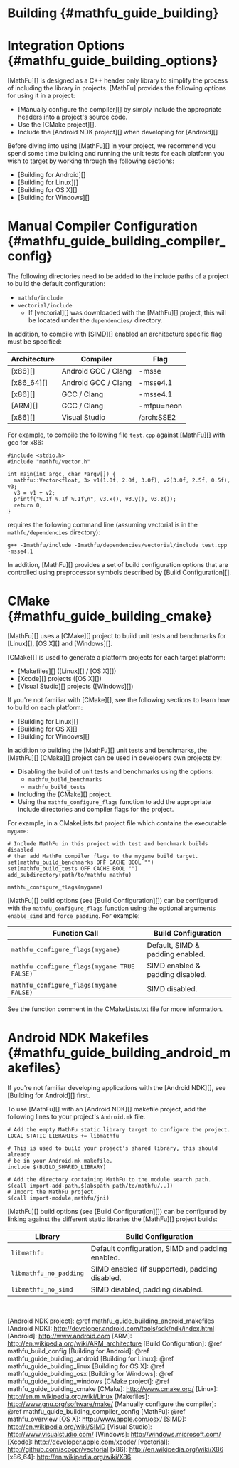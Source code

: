Building    {#mathfu_guide_building}
========

# Integration Options    {#mathfu_guide_building_options}

[MathFu][] is designed as a C++ header only library to simplify the process
of including the library in projects.  [MathFu] provides the following options
for using it in a project:

   * [Manually configure the compiler][] by simply include the appropriate
     headers into a project's source code.
   * Use the [CMake project][].
   * Include the [Android NDK project][] when developing for [Android][]

Before diving into using [MathFu][] in your project, we recommend you spend
some time building and running the unit tests for each platform you wish to
target by working through the following sections:

   * [Building for Android][]
   * [Building for Linux][]
   * [Building for OS X][]
   * [Building for Windows][]

# Manual Compiler Configuration   {#mathfu_guide_building_compiler_config}

The following directories need to be added to the include paths of a project
to build the default configuration:
   * `mathfu/include`
   * `vectorial/include`
      - If [vectorial][] was downloaded with the [MathFu][] project, this
        will be located under the `dependencies/` directory.

In addition, to compile with [SIMD][] enabled an architecture specific flag
must be specified:

Architecture    | Compiler            | Flag
----------------|---------------------|------------
[x86][]         | Android GCC / Clang | -msse
[x86_64][]      | Android GCC / Clang | -msse4.1
[x86][]         | GCC / Clang         | -msse4.1
[ARM][]         | GCC / Clang         | -mfpu=neon
[x86][]         | Visual Studio       | /arch:SSE2

For example, to compile the following file `test.cpp` against [MathFu][] with
gcc for x86:

~~~{.cpp}
#include <stdio.h>
#include "mathfu/vector.h"

int main(int argc, char *argv[]) {
  mathfu::Vector<float, 3> v1(1.0f, 2.0f, 3.0f), v2(3.0f, 2.5f, 0.5f), v3;
  v3 = v1 + v2;
  printf("%.1f %.1f %.1f\n", v3.x(), v3.y(), v3.z());
  return 0;
}
~~~

requires the following command line (assuming vectorial is in the
`mathfu/dependencies` directory):

~~~{.sh}
g++ -Imathfu/include -Imathfu/dependencies/vectorial/include test.cpp -msse4.1
~~~

In addition, [MathFu][] provides a set of build configuration options that
are controlled using preprocessor symbols described by [Build Configuration][].

# CMake    {#mathfu_guide_building_cmake}

[MathFu][] uses a [CMake][] project to build unit tests and benchmarks
for [Linux][], [OS X][] and [Windows][].

[CMake][] is used to generate a platform projects for each target platform:
  * [Makefiles][] ([Linux][] / [OS X][])
  * [Xcode][] projects ([OS X][])
  * [Visual Studio][] projects ([Windows][])

If you're not familiar with [CMake][], see the following sections to learn how
to build on each platform:

   * [Building for Linux][]
   * [Building for OS X][]
   * [Building for Windows][]

In addition to building the [MathFu][] unit tests and benchmarks,
the [MathFu][] [CMake][] project can be used in developers own projects by:

   * Disabling the build of unit tests and benchmarks using the options:
      - `mathfu_build_benchmarks`
      - `mathfu_build_tests`
   * Including the [CMake][] project.
   * Using the `mathfu_configure_flags` function to add the appropriate
     include directories and compiler flags for the project.

For example, in a CMakeLists.txt project file which contains the executable
`mygame`:

~~~
# Include MathFu in this project with test and benchmark builds disabled
# then add MathFu compiler flags to the mygame build target.
set(mathfu_build_benchmarks OFF CACHE BOOL "")
set(mathfu_build_tests OFF CACHE BOOL "")
add_subdirectory(path/to/mathfu mathfu)

mathfu_configure_flags(mygame)
~~~

[MathFu][] build options (see [Build Configuration][]) can be configured
with the `mathfu_configure_flags` function using the optional arguments
`enable_simd` and `force_padding`.  For example:

Function Call                               | Build Configuration
--------------------------------------------|----------------------------------
`mathfu_configure_flags(mygame)`            | Default, SIMD & padding enabled.
`mathfu_configure_flags(mygame TRUE FALSE)` | SIMD enabled & padding disabled.
`mathfu_configure_flags(mygame FALSE)`      | SIMD disabled.

See the function comment in the CMakeLists.txt file for more information.

# Android NDK Makefiles    {#mathfu_guide_building_android_makefiles}

If you're not familiar developing applications with the [Android NDK][],
see [Building for Android][] first.

To use [MathFu][] with an [Android NDK][] makefile project, add the following
lines to your project's `Android.mk` file.

~~~{.mk}
# Add the empty MathFu static library target to configure the project.
LOCAL_STATIC_LIBRARIES += libmathfu

# This is used to build your project's shared library, this should already
# be in your Android.mk makefile.
include $(BUILD_SHARED_LIBRARY)

# Add the directory containing MathFu to the module search path.
$(call import-add-path,$(abspath path/to/mathfu/..))
# Import the MathFu project.
$(call import-module,mathfu/jni)
~~~

[MathFu][] build options (see [Build Configuration][]) can be configured
by linking against the different static libraries the [MathFu][] project
builds:

Library                | Build Configuration
-----------------------|--------------------------------------------------
`libmathfu`            | Default configuration, SIMD and padding enabled.
`libmathfu_no_padding` | SIMD enabled (if supported), padding disabled.
`libmathfu_no_simd`    | SIMD disabled, padding disabled.

<br>

  [Android NDK project]: @ref mathfu_guide_building_android_makefiles
  [Android NDK]: http://developer.android.com/tools/sdk/ndk/index.html
  [Android]: http://www.android.com
  [ARM]: http://en.wikipedia.org/wiki/ARM_architecture
  [Build Configuration]: @ref mathfu_build_config
  [Building for Android]: @ref mathfu_guide_building_android
  [Building for Linux]: @ref mathfu_guide_building_linux
  [Building for OS X]: @ref mathfu_guide_building_osx
  [Building for Windows]: @ref mathfu_guide_building_windows
  [CMake project]: @ref mathfu_guide_building_cmake
  [CMake]: http://www.cmake.org/
  [Linux]: http://en.m.wikipedia.org/wiki/Linux
  [Makefiles]: http://www.gnu.org/software/make/
  [Manually configure the compiler]: @ref mathfu_guide_building_compiler_config
  [MathFu]: @ref mathfu_overview
  [OS X]: http://www.apple.com/osx/
  [SIMD]: http://en.wikipedia.org/wiki/SIMD
  [Visual Studio]: http://www.visualstudio.com/
  [Windows]: http://windows.microsoft.com/
  [Xcode]: http://developer.apple.com/xcode/
  [vectorial]: http://github.com/scoopr/vectorial
  [x86]: http://en.wikipedia.org/wiki/X86
  [x86_64]: http://en.wikipedia.org/wiki/X86
